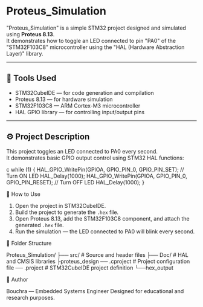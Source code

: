 # Proteus_Simulation

"Proteus_Simulation" is a simple STM32 project designed and simulated using **Proteus 8.13**.  
It demonstrates how to toggle an LED connected to pin "PA0" of the "STM32F103C8" microcontroller using the "HAL (Hardware Abstraction Layer)" library.

---

## 🔧 Tools Used
- STM32CubeIDE — for code generation and compilation  
- Proteus 8.13 — for hardware simulation  
- STM32F103C8 — ARM Cortex-M3 microcontroller  
- HAL GPIO library — for controlling input/output pins  

--- 

## ⚙️ Project Description
This project toggles an LED connected to PA0 every second.  
It demonstrates basic GPIO output control using STM32 HAL functions:

c
while (1)
{
    HAL_GPIO_WritePin(GPIOA, GPIO_PIN_0, GPIO_PIN_SET);   // Turn ON LED
    HAL_Delay(1000);
    HAL_GPIO_WritePin(GPIOA, GPIO_PIN_0, GPIO_PIN_RESET); // Turn OFF LED
    HAL_Delay(1000);
}




🚀 How to Use

1. Open the project in STM32CubeIDE.
2. Build the project to generate the `.hex` file.
3. Open Proteus 8.13, add the STM32F103C8 component, and attach the generated `.hex` file.
4. Run the simulation — the LED connected to PA0 will blink every second.
  



📁 Folder Structure

Proteus_Simulation/
├── src/              # Source and header files
├── Doc/           # HAL and CMSIS libraries
├proteus_design
── .cproject          # Project configuration file
── .project           # STM32CubeIDE project definition
└──hex_output

    


🧠 Author

Bouchra — Embedded Systems Engineer
Designed for educational and research purposes.


